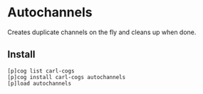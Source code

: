 # Autochannels

Creates duplicate channels on the fly and cleans up when done.

## Install

```text
[p]cog list carl-cogs
[p]cog install carl-cogs autochannels
[p]load autochannels
```
